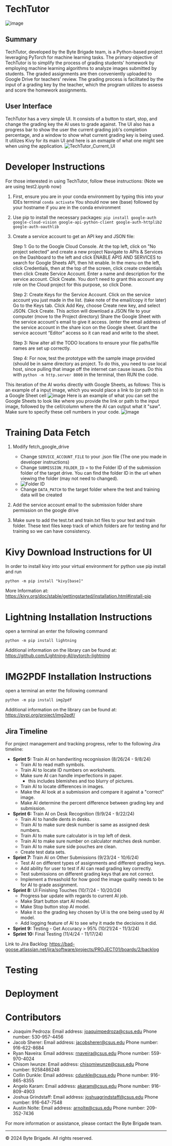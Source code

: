 # TechTutor

![image](https://github.com/Very-Bad-Goose/Senior-Project/assets/71528875/bbd8112f-7414-4646-b828-abc9ef22a103)


## Summary
TechTutor, developed by the Byte Brigade team, is a Python-based project leveraging PyTorch for machine learning tasks. The primary objective of TechTutor is to simplify the process of grading students' homework by employing machine learning algorithms to analyze images submitted by students. The graded assignments are then conveniently uploaded to Google Drive for teachers' review. The grading process is facilitated by the input of a grading key by the teacher, which the program utilizes to assess and score the homework assignments.

## User Interface
TechTutor has a very simple UI. It consists of a button to start, stop, and change the grading key the AI uses to grade against. The UI also has a progress bar to show the user the current grading job's completion percentage, and a window to show what current grading key is being used. It utilizes Kivy for its main UI and here is an exmaple of what one might see when using the application.
![TechTutor_Current_UI](https://github.com/Very-Bad-Goose/Senior-Project/assets/149719462/8c753d70-3487-4f2c-94a4-06c9c37d8716)


# Developer Instructions

For those interested in using TechTutor, follow these instructions: (Note we are using test2.ipynb now)
1. First, ensure you are in your conda environment by typing this into your IDEs terminal
        `conda activate`
   You should now see (base) followed by your hostname if you are in the conda environment
2. Use pip to install the necessary packages:
   ```pip install google-auth google-cloud-vision google-api-python-client google-auth-httplib2 google-auth-oauthlib```
3. Create a service account to get an API key and JSON file:

   Step 1:
        Go to the Google Cloud Console.
        At the top left, click on "No project selected" and create a new project
        Navigate to APIs & Services on the Dashboard to the left and click ENABLE APIS AND SERVICES to search for Google Sheets API, then hit enable.
        In the menu on the left, click Credentials, then at the top of the screen, click create credentials then
        click Create Service Account.
        Enter a name and description for the service account. Click Create.
        You don’t need to grant this account any role on the Cloud project for this purpose, so click Done.

   Step 2:
        Create Keys for the Service Account.
        Click on the service account you just made in the list. (take note of the email/copy it for later)
        Go to the Keys tab.
        Click Add Key, choose Create new key, and select JSON. Click Create.
        This action will download a JSON file to your computer (move to the Project directory)
        Share the Google Sheet with the service account's email to give it access.
        (enter the email address of the service account in the share icon on the Google sheet. 
        Grant the service account “Editor” access so it can read and write to the sheet.
   
   Step 3:
        Now alter all the TODO locations to ensure your file paths/file names are set up correctly.

   Step 4:
        For now, test the prototype with the sample image provided (should be in same directory as project.
        To do this, you need to use local host, since pulling that image off the internet can cause issues.
        Do this with ```python -m http.server 8000``` in the terminal, then RUN the code.
   
This iteration of the AI works directly with Google Sheets, as follows:
This is an example of a input image, which you would place a link to (or path to) in a Google Sheet cell
![image](https://github.com/Very-Bad-Goose/Senior-Project/blob/main/src/assests/dogcat.png)
Here is an example of what you can set the Google Sheets to look like where you provide the link or path to the input
image, followed by the cell/column where the AI can output what it "saw". Make sure to specify these cell numbers in your code.
![image](https://github.com/Very-Bad-Goose/Senior-Project/blob/main/src/assests/googleSheetsView.png)

# Training Data Fetch
1. Modify fetch_google_drive
   
   * Change `SERVICE_ACCOUNT_FILE` to your .json file (The one you made in developer instructions)
   * Change `SUBMISSION_FOLDER_ID` = to the Folder ID of the submission folder of the target drive. You can find the folder ID in the url when viewing the folder (may not need to changed).
   * ![Folder ID](https://github.com/user-attachments/assets/f1390b0c-151a-46b4-a2c0-5e9eba3c899e)
   * Change `DATA_PATCH` to the target folder where the test and training data will be created

2. Add the service account email to the submission folder share permission on the google drive
3. Make sure to add the test.txt and train.txt files to your test and train folder. These text files keep track of which folders are for testing and for training so we can have consistency.


# Kivy Download Instructions for UI
In order to install kivy into your virtual environment for python use pip install and run

```python -m pip install "kivy[base]"```

More Information at: https://kivy.org/doc/stable/gettingstarted/installation.html#install-pip

# Lightning Installation Instructions
open a terminal an enter the following command

```python -m pip install lightning```

Additional information on the library can be found at: https://github.com/Lightning-AI/pytorch-lightning

# IMG2PDF Installation Instructions
open a terminal an enter the following command

```python -m pip install img2pdf```

Additional information on the library can be found at: https://pypi.org/project/img2pdf/


## Jira Timeline

For project management and tracking progress, refer to the following Jira timeline:

- **Sprint 5:** Train AI on handwriting recognission (8/26/24 - 9/8/24)
  - Train AI to read math symbols.
  - Train AI to locate ID numbers on worksheets.
  - Make sure AI can handle imperfections in paper.
    - this includes blemishes and too blurry of pictures.
  - Train AI to locate differences in images.
  - Make the AI look at a submission and compare it against a "correct" image.
  - Make AI determine the percent difference between grading key and submission.
- **Sprint 6:** Train AI on Desk Recognition (9/9/24 - 9/22/24)
  - Train AI to handle dents in desks.
  - Train AI to make sure desk number is same as assigned desk numbers.
  - Train AI to make sure calculator is in top left of desk.
  - Train AI to make sure number on calculator matches desk number.
  - Train AI to make sure side pouches are clean.
  - Create test data sets.     
- **Sprint 7:** Train AI on Other Submissions (9/23/24 - 10/6/24)
  - Test AI on different types of assignments and different grading keys.
  - Add ability for user to test if AI can read grading key correctly.
  - Test submissions on different grading keys that are not correct.
  - Implement a threashold for how good the image quality needs to be for AI to grade assignment.        
- **Sprint 8:** UI Finishing Touches (10/7/24 - 10/20/24)
  - Progress bar update with regards to current AI job.
  - Make Start button start AI model.
  - Make Stop button stop AI model.
  - Make it so the grading key chosen by UI is the one being used by AI model.
  - Add logging feature of AI to see why it made the decisions it did.
- **Sprint 9:** Testing - Get Accuracy > 95% (10/21/24 - 11/3/24)
- **Sprint 10:** Final Testing (11/4/24 - 11/17/24)

Link to Jira Backlog: https://bad-goose.atlassian.net/jira/software/projects/PROJECT01/boards/2/backlog
# Testing

# Deployment

# Contributors

- Joaquim Pedroza: Email address: joaquimpedroza@csus.edu Phone number: 530-957-4456 
- Jacob Sherer: Email address: jacobsherer@csus.edu Phone number: 916-622-8684 
- Ryan Naveira: Email address: rnaveira@csus.edu Phone number: 559-970-4024 
- Chisom Iwunze: Email address: chisomiwunze@csus.edu Phone number: 9258486248
- Collin Dunkle: Email address: cdunkle@csus.edu Phone number: 916-865-8355 
- Angelo Karam: Email address: akaram@csus.edu Phone number: 916-809-4903 
- Joshua Grindstaff: Email address: joshuagrindstaff@csus.edu Phone number: 916-647-7548 
- Austin Nolte: Email address: arnolte@csus.edu Phone number: 209-352-7436 


For more information or assistance, please contact the Byte Brigade team.

---

© 2024 Byte Brigade. All rights reserved.
